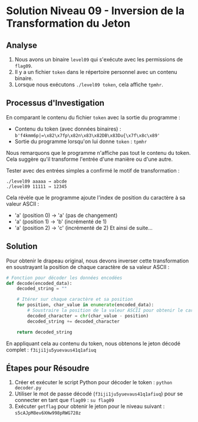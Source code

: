 # Solution Niveau 09 - Inversion de la Transformation du Jeton

## Analyse

1. Nous avons un binaire `level09` qui s'exécute avec les permissions de `flag09`.
2. Il y a un fichier `token` dans le répertoire personnel avec un contenu binaire.
3. Lorsque nous exécutons `./level09 token`, cela affiche `tpmhr`.

## Processus d'Investigation

En comparant le contenu du fichier `token` avec la sortie du programme :

- Contenu du token (avec données binaires) : `b'f4kmm6p|=\x82\x7fp\x82n\x83\x82DB\x83Du{\x7f\x8c\x89'`
- Sortie du programme lorsqu'on lui donne `token` : `tpmhr`

Nous remarquons que le programme n'affiche pas tout le contenu du token. Cela suggère qu'il transforme l'entrée d'une manière ou d'une autre.

Tester avec des entrées simples a confirmé le motif de transformation :

```
./level09 aaaaa → abcde
./level09 11111 → 12345
```

Cela révèle que le programme ajoute l'index de position du caractère à sa valeur ASCII :

- 'a' (position 0) → 'a' (pas de changement)
- 'a' (position 1) → 'b' (incrémenté de 1)
- 'a' (position 2) → 'c' (incrémenté de 2)
  Et ainsi de suite...

## Solution

Pour obtenir le drapeau original, nous devons inverser cette transformation en soustrayant la position de chaque caractère de sa valeur ASCII :

```python
# Fonction pour décoder les données encodées
def decode(encoded_data):
    decoded_string = ""

    # Itérer sur chaque caractère et sa position
    for position, char_value in enumerate(encoded_data):
        # Soustraire la position de la valeur ASCII pour obtenir le caractère original
        decoded_character = chr(char_value - position)
        decoded_string += decoded_character

    return decoded_string
```

En appliquant cela au contenu du token, nous obtenons le jeton décodé complet : `f3iji1ju5yuevaus41q1afiuq`

## Étapes pour Résoudre

1. Créer et exécuter le script Python pour décoder le token : `python decoder.py`
2. Utiliser le mot de passe décodé (`f3iji1ju5yuevaus41q1afiuq`) pour se connecter en tant que `flag09` : `su flag09`
3. Exécuter `getflag` pour obtenir le jeton pour le niveau suivant : `s5cAJpM8ev6XHw998pRWG728z`
